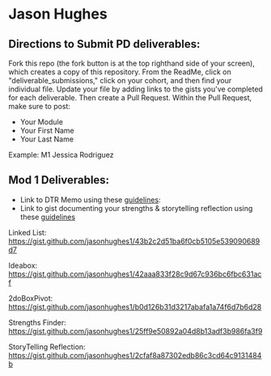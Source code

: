 # Jason Hughes

## Directions to Submit PD deliverables:
Fork this repo (the fork button is at the top righthand side of your screen), which creates a copy of this repository. From the ReadMe, click on "deliverable_submissions," click on your cohort, and then find your individual file. Update your file by adding links to the gists you've completed for each deliverable. Then create a Pull Request. Within the Pull Request, make sure to post:

* Your Module
* Your First Name
* Your Last Name

Example: M1 Jessica Rodriguez

## Mod 1 Deliverables:
* Link to DTR Memo using these [guidelines](https://github.com/turingschool/career-development-curriculum/blob/master/module_one/dtr_guidelines_memo.md):
* Link to gist documenting your strengths & storytelling reflection using these [guidelines](https://github.com/turingschool/career-development-curriculum/blob/master/module_one/strengths_storytelling_reflection.md)



Linked List:
https://gist.github.com/jasonhughes1/43b2c2d51ba6f0cb5105e539090689d7


Ideabox:
https://gist.github.com/jasonhughes1/42aaa833f28c9d67c936bc6fbc631acf


2doBoxPivot:
https://gist.github.com/jasonhughes1/b0d126b31d3217abafa1a74f6d7b6d28

Strengths Finder:
https://gist.github.com/jasonhughes1/25ff9e50892a04d8b13adf3b986fa3f9


StoryTelling Reflection:
https://gist.github.com/jasonhughes1/2cfaf8a87302edb86c3cd64c9131484b
